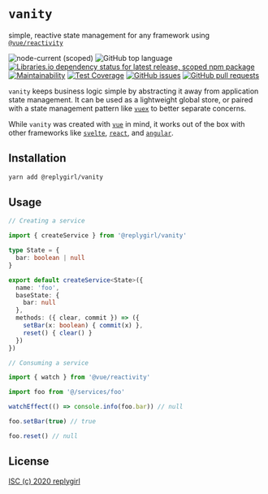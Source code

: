 # `vanity`

simple, reactive state management for any framework using [`@vue/reactivity`](https://github.com/vuejs/vue-next/tree/master/packages/reactivity#readme)

![node-current (scoped)](https://img.shields.io/node/v/@replygirl/vanity) ![GitHub top language](https://img.shields.io/github/languages/top/replygirl/vanity) [![Libraries.io dependency status for latest release, scoped npm package](https://img.shields.io/librariesio/release/npm/@replygirl/vanity)](https://libraries.io/npm/@replygirl%2Fvanity) [![Maintainability](https://api.codeclimate.com/v1/badges/99686f343cfb8ec449c1/maintainability)](https://codeclimate.com/github/replygirl/vanity/maintainability) [![Test Coverage](https://api.codeclimate.com/v1/badges/99686f343cfb8ec449c1/test_coverage)](https://codeclimate.com/github/replygirl/vanity/test_coverage) [![GitHub issues](https://img.shields.io/github/issues/replygirl/vanity)](https://github.com/replygirl/vanity/issues) [![GitHub pull requests](https://img.shields.io/github/issues-pr/replygirl/vanity)](https://github.com/replygirl/vanity/pulls)

`vanity` keeps business logic simple by abstracting it away from application state management. It can be used as a lightweight global store, or paired with a state management pattern like [`vuex`](https://github.com/vuejs/vuex) to better separate concerns.

While `vanity` was created with [`vue`](https://github.com/vuejs/vue-next) in mind, it works out of the box with other frameworks like [`svelte`](https://github.com/sveltejs/svelte), [`react`](https://github.com/facebook/react), and [`angular`](https://github.com/angular/angular).

## Installation

```bash
yarn add @replygirl/vanity
```

## Usage

```ts
// Creating a service

import { createService } from '@replygirl/vanity'

type State = {
  bar: boolean | null
}

export default createService<State>({
  name: 'foo',
  baseState: {
    bar: null
  },
  methods: ({ clear, commit }) => ({
    setBar(x: boolean) { commit(x) },
    reset() { clear() }
  })
})
```

```ts
// Consuming a service

import { watch } from '@vue/reactivity'

import foo from '@/services/foo'

watchEffect(() => console.info(foo.bar)) // null

foo.setBar(true) // true

foo.reset() // null
```

## License

[ISC (c) 2020 replygirl](https://github.com/replygirl/vanity/blob/main/LICENSE.md)
